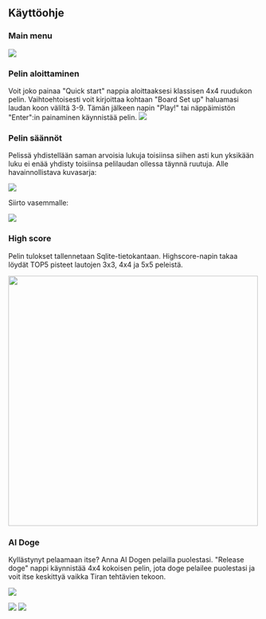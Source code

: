 ## Käyttöohje
### Main menu
<img src="https://github.com/eherra/ot-harjoitustyo/blob/main/dokumentaatio/kuvat/mainmenu.png"> 

### Pelin aloittaminen
Voit joko painaa "Quick start" nappia aloittaaksesi klassisen 4x4 ruudukon pelin.
Vaihtoehtoisesti voit kirjoittaa kohtaan "Board Set up" haluamasi laudan koon väliltä 3-9. Tämän jälkeen napin "Play!" tai näppäimistön "Enter":in painaminen käynnistää pelin. 
<img src="https://i.ibb.co/68kCg0V/Screen-Shot-2020-12-05-at-18-15-03.png"> 

### Pelin säännöt 
Pelissä yhdistellään saman arvoisia lukuja toisiinsa siihen asti kun yksikään luku ei enää yhdisty toisiinsa pelilaudan ollessa täynnä ruutuja. Alle havainnollistava kuvasarja:

<img src="https://i.ibb.co/D7Vjrv1/Screen-Shot-2020-12-05-at-18-15-31.png"> 

Siirto vasemmalle:

<img src="https://i.ibb.co/7QqmhzC/Screen-Shot-2020-12-05-at-18-15-40.png"> 

### High score
Pelin tulokset tallennetaan Sqlite-tietokantaan. Highscore-napin takaa löydät TOP5 pisteet lautojen 3x3, 4x4 ja 5x5 peleistä.

<img src="https://i.ibb.co/bsZM2gW/Screen-Shot-2020-12-05-at-18-16-20.png" width="501" heigth="315"> 

### AI Doge
Kyllästynyt pelaamaan itse? Anna AI Dogen pelailla puolestasi. 
"Release doge" nappi käynnistää 4x4 kokoisen pelin, jota doge pelailee puolestasi ja voit itse keskittyä vaikka Tiran tehtävien tekoon. 

<img src="https://i.ibb.co/g9VcG5N/Screen-Shot-2020-12-05-at-18-17-51.png">

<p float="left">
  <img src="https://i.ibb.co/SBHRVzn/Screen-Shot-2020-12-09-at-18-24-28.png width="301" heigth="387">
  <img src="https://i.ibb.co/sFWst0Z/Screen-Shot-2020-12-09-at-18-25-01.png width="301" heigth="400">
</p>

